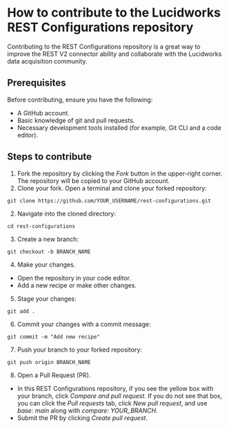 # How to contribute to the Lucidworks REST Configurations repository

Contributing to the REST Configurations repository is a great way to improve the REST V2 connector ability and collaborate with the Lucidworks data acquisition community. 

## Prerequisites

Before contributing, ensure you have the following:

* A GitHub account.
* Basic knowledge of git and pull requests.
* Necessary development tools installed (for example, Git CLI and a code editor).

## Steps to contribute

1. Fork the repository by clicking the *Fork* button in the upper-right corner. The repository will be copied to your GitHub account.
2. Clone your fork. Open a terminal and clone your forked repository:

```
git clone https://github.com/YOUR_USERNAME/rest-configurations.git
```

2. Navigate into the cloned directory:

```
cd rest-configurations
```

3. Create a new branch:

```
git checkout -b BRANCH_NAME
```

4. Make your changes.

* Open the repository in your code editor.
* Add a new recipe or make other changes.

5. Stage your changes:

```
git add .
```

6. Commit your changes with a commit message:

```
git commit -m "Add new recipe"
```

7. Push your branch to your forked repository:

```
git push origin BRANCH_NAME
```

8. Open a Pull Request (PR). 

* In this REST Configurations repository, if you see the yellow box with your branch, click *Compare and pull request*. If you do not see that box, you can click the *Pull requests* tab, click *New pull request*, and use *base: main* along with *compare: YOUR_BRANCH*.
* Submit the PR by clicking *Create pull request*.